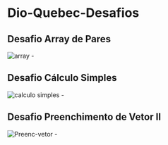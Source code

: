 # Dio-Quebec-Desafios


## Desafio Array de Pares
![array](https://user-images.githubusercontent.com/82780957/194118979-c7061165-1f25-426a-82fc-1c29d5e256bc.png) -


## Desafio Cálculo Simples
![calculo simples](https://user-images.githubusercontent.com/82780957/194119503-f1682107-0de1-439e-beba-2bbef0703dfe.png) -


## Desafio Preenchimento de Vetor II
![Preenc-vetor](https://user-images.githubusercontent.com/82780957/194119697-7272f3bc-531e-4ab7-893f-1cf87f79cd53.png) -
